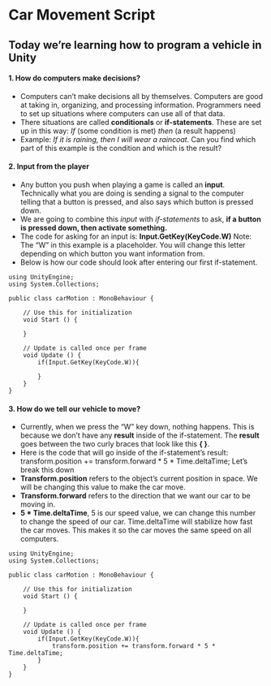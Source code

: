 # Car Movement Script
## Today we’re learning how to program a vehicle in Unity
#### 1. How do computers make decisions?
* Computers can’t make decisions all by themselves. Computers are good at taking in, organizing, and processing information. Programmers need to set up situations where computers can use all of that data. 
* There situations are called **conditionals** or **if-statements**. These are set up in this way: *If* (some condition is met) *then* (a result happens)
* Example: *If it is raining, then I will wear a raincoat*. Can you find which part of this example is the condition and which is the result?

#### 2. Input from the player
* Any button you push when playing a game is called an **input**. Technically what you are doing is sending a signal to the computer telling that a button is pressed, and also says which button is pressed down. 
* We are going to combine this *input* with *if-statements* to ask, **if a button is pressed down, then activate something.**
* The code for asking for an input is: **Input.GetKey(KeyCode.W)** Note: The “W” in this example is a placeholder. You will change this letter depending on which button you want information from.
* Below is how our code should look after entering our first if-statement.

```
using UnityEngine;
using System.Collections;

public class carMotion : MonoBehaviour {

	// Use this for initialization
	void Start () {
	
	}
	
	// Update is called once per frame
	void Update () {
		if(Input.GetKey(KeyCode.W)){
			
		}
	}
}
```

#### 3. How do we tell our vehicle to move?
* Currently, when we press the “W” key down, nothing happens. This is because we don’t have any **result** inside of the if-statement. The **result** goes between the two curly braces that look like this **{ }**.
* Here is the code that will go inside of the if-statement’s result: transform.position += transform.forward * 5 * Time.deltaTime; Let’s break this down
* **Transform.position** refers to the object’s current position in space. We will be changing this value to make the car move.
*	**Transform.forward** refers to the direction that we want our car to be moving in. 
*	**5 * Time.deltaTime**, 5 is our speed value, we can change this number to change the speed of our car. Time.deltaTime will stabilize how fast the car moves. This makes it so the car moves the same speed on all computers. 

```
using UnityEngine;
using System.Collections;

public class carMotion : MonoBehaviour {

	// Use this for initialization
	void Start () {
	
	}
	
	// Update is called once per frame
	void Update () {
		if(Input.GetKey(KeyCode.W)){
			transform.position += transform.forward * 5 * Time.deltaTime;
		}
	}
}
```

